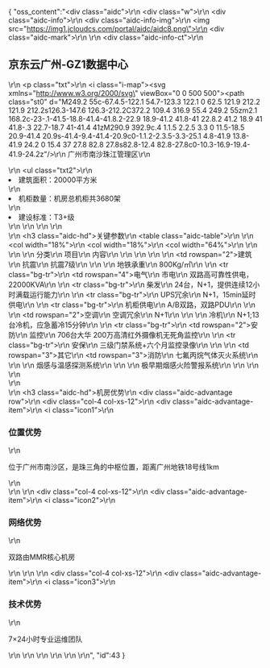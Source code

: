 {
	"oss_content":"<div class=\"aidc\">\r\n  <div class=\"w\">\r\n    <div class=\"aidc-info\">\r\n      <div class=\"aidc-info-img\">\r\n        <img src=\"https://img1.jcloudcs.com/portal/aidc/aidc8.png\">\r\n        <div class=\"aidc-mark\"></div>\r\n      </div>\r\n      <div class=\"aidc-info-ct\">\r\n        <h2>京东云广州-GZ1数据中心</h2>\r\n        <p class=\"txt\">\r\n          <i class=\"i-map\"><svg xmlns=\"http://www.w3.org/2000/svg\" viewBox=\"0 0 500 500\"><style>.st0{fill:#3171ff}</style><path class=\"st0\" d=\"M249.2 55c-67.4.5-122.1 54.7-123.3 122.1 0 62.5 121.9 212.2 121.9 212.2s126.3-147.6 126.3-212.2C372.2 109.4 316.9 55.4 249.2 55zm2.1 168.2c-23-.1-41.5-18.8-41.4-41.8.2-22.9 18.9-41.2 41.8-41 22.8.2 41.2 18.9 41 41.8-.3 22.7-18.7 41-41.4 41zM290.9 392.9c.4 1.1.5 2.2.5 3.3 0 11.5-18.5 20.9-41.4 20.9s-41.4-9.4-41.4-20.9c0-1.1.2-2.3.5-3.3-25.1 4.8-41.9 13.8-41.9 24.2 0 15.4 37 27.8 82.8 27.8s82.8-12.4 82.8-27.8c0-10.3-16.9-19.4-41.9-24.2z\"/></svg></i>\r\n          <span>广州市南沙珠江管理区</span>\r\n        </p>\r\n        <ul class=\"txt2\">\r\n          <li>建筑面积：20000平方米</li>\r\n          <li>机柜数量：机房总机柜共3680架</li>\r\n          <li>建设标准：T3+级</li>\r\n        </ul>\r\n      </div>\r\n    </div>\r\n    <div>\r\n      <h3 class=\"aidc-hd\">关键参数</h3>\r\n      <table class=\"aidc-table\">\r\n        <colgroup>\r\n          <col width=\"18%\">\r\n          <col width=\"18%\">\r\n          <col width=\"64%\">\r\n        </colgroup>\r\n        <thead>\r\n        <tr>\r\n          <th>分类</th>\r\n          <th>项目</th>\r\n          <th>内容</th>\r\n        </tr>\r\n        </thead>\r\n        <tbody>\r\n        <tr>\r\n          <td rowspan=\"2\">建筑</td>\r\n          <td>抗震</td>\r\n          <td>抗震7级</td>\r\n        </tr>\r\n        <tr>\r\n          <td>地铁承重</td>\r\n          <td>800Kg/㎡</td>\r\n        </tr>\r\n        <tr class=\"bg-tr\">\r\n          <td rowspan=\"4\">电气</td>\r\n          <td>市电</td>\r\n          <td>双路高可靠性供电，22000KVA</td>\r\n        </tr>\r\n        <tr class=\"bg-tr\">\r\n          <td>柴发</td>\r\n          <td>24台，N+1，提供连续12小时满载运行能力</td>\r\n        </tr>\r\n        <tr class=\"bg-tr\">\r\n          <td>UPS冗余</td>\r\n          <td>N+1，15min延时供电</td>\r\n        </tr>\r\n        <tr class=\"bg-tr\">\r\n          <td>机柜供电</td>\r\n          <td>A/B双路，双路PDU</td>\r\n        </tr>\r\n        <tr>\r\n          <td rowspan=\"2\">空调</td>\r\n          <td>空调冗余</td>\r\n          <td>N+1</td>\r\n        </tr>\r\n        <tr>\r\n          <td>冷机</td>\r\n          <td>N+1;13台冷机，应急蓄冷15分钟</td>\r\n        </tr>\r\n        <tr class=\"bg-tr\">\r\n          <td rowspan=\"2\">安防</td>\r\n          <td>监控</td>\r\n          <td>706台大华 200万高清红外摄像机无死角监控</td>\r\n        </tr>\r\n        <tr class=\"bg-tr\">\r\n          <td>安保</td>\r\n          <td>三级门禁系统+六个月监控录像</td>\r\n        </tr>\r\n        <tr>\r\n          <td rowspan=\"3\">其它</td>\r\n          <td rowspan=\"3\">消防</td>\r\n          <td>七氟丙烷气体灭火系统</td>\r\n        </tr>\r\n        <tr>\r\n          <td>烟感与温感探测系统</td>\r\n        </tr>\r\n        <tr>\r\n          <td>极早期烟感火险警报系统</td>\r\n        </tr>\r\n        </tbody>\r\n      </table>\r\n    </div>\r\n    <div>\r\n      <h3 class=\"aidc-hd\">机房优势</h3>\r\n      <div class=\"aidc-advantage row\">\r\n        <div class=\"col-4 col-xs-12\">\r\n          <div class=\"aidc-advantage-item\">\r\n            <i class=\"icon1\"></i>\r\n            <h3>位置优势</h3>\r\n            <p>位于广州市南沙区，是珠三角的中枢位置，距离广州地铁18号线1km</p>\r\n          </div>\r\n        </div>\r\n        <div class=\"col-4 col-xs-12\">\r\n          <div class=\"aidc-advantage-item\">\r\n            <i class=\"icon2\"></i>\r\n            <h3>网络优势</h3>\r\n            <p>双路由MMR核心机房</p>\r\n          </div>\r\n        </div>\r\n        <div class=\"col-4 col-xs-12\">\r\n          <div class=\"aidc-advantage-item\">\r\n            <i class=\"icon3\"></i>\r\n            <h3>技术优势</h3>\r\n            <p>7×24小时专业运维团队</p>\r\n          </div>\r\n        </div>\r\n      </div>\r\n    </div>\r\n  </div>\r\n</div>",
	"id":43
}